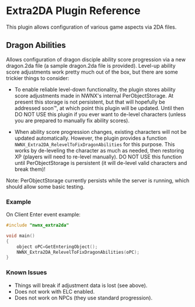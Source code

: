 # Extra2DA Plugin Reference

This plugin allows configuration of various game aspects via 2DA files.

## Dragon Abilities

Allows configuration of dragon disciple ability score progression via a new dragon.2da file (a sample dragon.2da file is provided).
Level-up ability score adjustments work pretty much out of the box, but there are some trickier things to consider:

* To enable reliable level-down functionality, the plugin stores ability score adjustments made in NWNX's internal PerObjectStorage.
At present this storage is not persistent, but that will hopefully be addressed soon&trade;, at which point this plugin will be updated.
Until then DO NOT USE this plugin if you ever want to de-level characters (unless you are prepared to manually fix ability scores).

* When ability score progression changes, existing characters will not be updated automatically.
However, the plugin provides a function `NWNX_Extra2DA_RelevelToFixDragonAbilities` for this purpose.
This works by de-leveling the character as much as needed, then restoring XP (players will need to re-level manually).
DO NOT USE this function until PerObjectStorage is persistent (it will de-level valid characters and break them)!

Note: PerObjectStorage currently persists while the server is running, which should allow some basic testing.

### Example

On Client Enter event example:

```C
#include "nwnx_extra2da"

void main()
{
    object oPC=GetEnteringObject();
    NWNX_Extra2DA_RelevelToFixDragonAbilities(oPC);
}
```

### Known Issues

* Things will break if adjustment data is lost (see above).
* Does not work with ELC enabled.
* Does not work on NPCs (they use standard progression).
